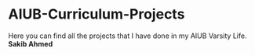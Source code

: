 # AIUB-Curriculum-Projects
Here you can find all the projects that I have done in my AIUB Varsity Life.
**Sakib Ahmed**
